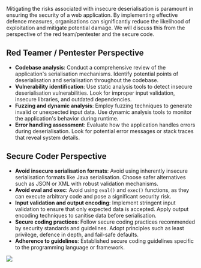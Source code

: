 Mitigating the risks associated with insecure deserialisation is paramount in ensuring the security of a web application. By implementing effective defence measures, organisations can significantly reduce the likelihood of exploitation and mitigate potential damage. We will discuss this from the perspective of the red team/pentester and the secure code.

## Red Teamer / Pentester Perspective
- **Codebase analysis**: Conduct a comprehensive review of the application's serialisation mechanisms. Identify potential points of deserialisation and serialisation throughout the codebase.
- **Vulnerability identification**: Use static analysis tools to detect insecure deserialisation vulnerabilities. Look for improper input validation, insecure libraries, and outdated dependencies.
- **Fuzzing and dynamic analysis**: Employ fuzzing techniques to generate invalid or unexpected input data. Use dynamic analysis tools to monitor the application's behavior during runtime.
- **Error handling assessment**: Evaluate how the application handles errors during deserialisation. Look for potential error messages or stack traces that reveal system details.

## Secure Coder Perspective
- **Avoid insecure serialisation formats**: Avoid using inherently insecure serialisation formats like Java serialisation. Choose safer alternatives such as JSON or XML with robust validation mechanisms.
- **Avoid eval and exec**: Avoid using `eval()` and `exec()` functions, as they can execute arbitrary code and pose a significant security risk.
- **Input validation and output encoding**: Implement stringent input validation to ensure that only expected data is accepted. Apply output encoding techniques to sanitise data before serialisation.
- **Secure coding practices**: Follow secure coding practices recommended by security standards and guidelines. Adopt principles such as least privilege, defence in depth, and fail-safe defaults.
- **Adherence to guidelines**: Established secure coding guidelines specific to the programming language or framework.

![](Pasted%20image%2020250116014843.png)